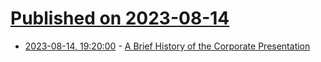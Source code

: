# [Published on 2023-08-14](index.md)

* [2023-08-14, 19:20:00](https://news.slashdot.org/story/23/08/14/1822232/a-brief-history-of-the-corporate-presentation?utm_source=rss1.0mainlinkanon&utm_medium=feed) - [A Brief History of the Corporate Presentation](https://news.slashdot.org/story/23/08/14/1822232/a-brief-history-of-the-corporate-presentation?utm_source=rss1.0mainlinkanon&utm_medium=feed)

